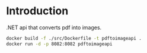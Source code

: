 # Introduction

.NET api that converts pdf into images.

```bash
docker build -f ./src/Dockerfile -t pdftoimageapi .
docker run -d -p 8082:8082 pdftoimageapi
```